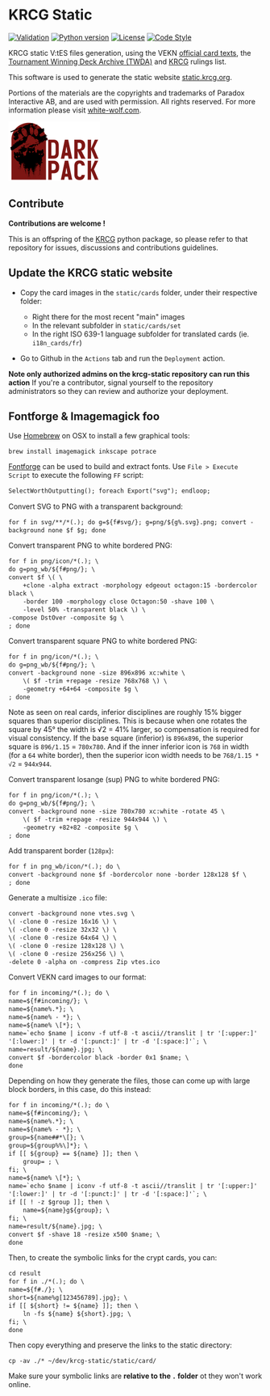 # KRCG Static

[![Validation](https://github.com/lionel-panhaleux/krcg-static/workflows/Validation/badge.svg)](https://github.com/lionel-panhaleux/krcg-static/actions)
[![Python version](https://img.shields.io/badge/python-3.8-blue)](https://www.python.org/downloads/)
[![License](https://img.shields.io/badge/License-MIT-blue)](https://opensource.org/licenses/MIT)
[![Code Style](https://img.shields.io/badge/code%20style-black-black)](https://github.com/psf/black)

KRCG static V:tES files generation, using
the VEKN [official card texts](http://www.vekn.net/card-lists),
the [Tournament Winning Deck Archive (TWDA)](http://www.vekn.fr/decks/twd.htm) and
[KRCG](https://github.com/lionel-panhaleux/krcg) rulings list.

This software is used to generate the static website [static.krcg.org](https://static.krcg.org).

Portions of the materials are the copyrights and trademarks of Paradox Interactive AB,
and are used with permission. All rights reserved.
For more information please visit [white-wolf.com](http://www.white-wolf.com).

![Dark Pack](dark-pack.png)

## Contribute

**Contributions are welcome !**

This is an offspring of the [KRCG](https://github.com/lionel-panhaleux/krcg)
python package, so please refer to that repository for issues, discussions
and contributions guidelines.

## Update the KRCG static website

-   Copy the card images in the `static/cards` folder, under their respective folder:
    + Right there for the most recent "main" images
    + In the relevant subfolder in `static/cards/set`
    + In the right ISO 639-1 language subfolder for translated cards (ie. `i18n_cards/fr`)

-   Go to Github in the `Actions` tab and run the `Deployment` action.

**Note only authorized admins on the krcg-static repository can run this action**
If you're a contributor, signal yourself to the repository administrators so they
can review and authorize your deployment.

## Fontforge & Imagemagick foo

Use [Homebrew](https://brew.sh) on OSX to install a few graphical tools:

```
brew install imagemagick inkscape potrace
```

[Fontforge](https://fontforge.org) can be used to build and extract fonts.
Use `File > Execute Script` to execute the following `FF` script:

```txt
SelectWorthOutputting(); foreach Export("svg"); endloop;
```

Convert SVG to PNG with a transparent background:

```shell
for f in svg/**/*(.); do g=${f#svg/}; g=png/${g%.svg}.png; convert -background none $f $g; done
```

Convert transparent PNG to white bordered PNG:

```shell
for f in png/icon/*(.); \
do g=png_wb/${f#png/}; \
convert $f \( \
    +clone -alpha extract -morphology edgeout octagon:15 -bordercolor black \
    -border 100 -morphology close Octagon:50 -shave 100 \
    -level 50% -transparent black \) \
-compose DstOver -composite $g \
; done
```

Convert transparent square PNG to white bordered PNG:

```shell
for f in png/icon/*(.); \
do g=png_wb/${f#png/}; \
convert -background none -size 896x896 xc:white \
    \( $f -trim +repage -resize 768x768 \) \
    -geometry +64+64 -composite $g \
; done
```

Note as seen on real cards, inferior disciplines are roughly 15% bigger squares than superior disciplines.
This is because when one rotates the square by 45° the width is √2 = 41% larger,
so compensation is required for visual consistency.
If the base square (inferior) is `896x896`, the superior square is `896/1.15` = `780x780`.
And if the inner inferior icon is `768` in width (for a `64` white border),
then the superior icon width needs to be `768/1.15 * √2` = `944x944`.

Convert transparent losange (sup) PNG to white bordered PNG:

```shell
for f in png/icon/*(.); \
do g=png_wb/${f#png/}; \
convert -background none -size 780x780 xc:white -rotate 45 \
    \( $f -trim +repage -resize 944x944 \) \
    -geometry +82+82 -composite $g \
; done
```

Add transparent border (`128px`):

```shell
for f in png_wb/icon/*(.); do \
convert -background none $f -bordercolor none -border 128x128 $f \
; done
```

Generate a multisize `.ico` file:

```shell
convert -background none vtes.svg \
\( -clone 0 -resize 16x16 \) \
\( -clone 0 -resize 32x32 \) \
\( -clone 0 -resize 64x64 \) \
\( -clone 0 -resize 128x128 \) \
\( -clone 0 -resize 256x256 \) \
-delete 0 -alpha on -compress Zip vtes.ico     
```

Convert VEKN card images to our format:

```shell
for f in incoming/*(.); do \
name=${f#incoming/}; \
name=${name%.*}; \
name=${name% - *}; \
name=${name% \[*}; \
name=`echo $name | iconv -f utf-8 -t ascii//translit | tr '[:upper:]' '[:lower:]' | tr -d '[:punct:]' | tr -d '[:space:]'`; \
name=result/${name}.jpg; \
convert $f -bordercolor black -border 0x1 $name; \
done
```

Depending on how they generate the files, those can come up with large block borders, in this case, do this instead:

```shell
for f in incoming/*(.); do \
name=${f#incoming/}; \
name=${name%.*}; \
name=${name% - *}; \
group=${name##*\[}; \
group=${group%%\]*}; \
if [[ ${group} == ${name} ]]; then \
    group= ; \
fi; \
name=${name% \[*}; \
name=`echo $name | iconv -f utf-8 -t ascii//translit | tr '[:upper:]' '[:lower:]' | tr -d '[:punct:]' | tr -d '[:space:]'`; \
if [[ ! -z $group ]]; then \
    name=${name}g${group}; \
fi; \
name=result/${name}.jpg; \
convert $f -shave 18 -resize x500 $name; \
done
```

Then, to create the symbolic links for the crypt cards, you can:

```shell
cd result
for f in ./*(.); do \
name=${f#./}; \
short=${name%g[123456789].jpg}; \
if [[ ${short} != ${name} ]]; then \
    ln -fs ${name} ${short}.jpg; \
fi; \
done
```

Then copy everything and preserve the links to the static directory:

```shell
cp -av ./* ~/dev/krcg-static/static/card/
```

Make sure your symbolic links are **relative to the `.` folder**  ot they won't work online.
